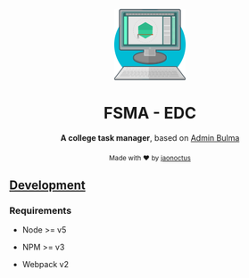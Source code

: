 <div align="center">
<p><img width="128" src="https://github.com/JaoNoctus/fsma-edc/blob/master/client/assets/logo.png"></p>

<h1>FSMA - EDC</h1>

<p>
  <strong>A college task manager</strong>,
  based on <a href="https://admin.vuebulma.com">Admin Bulma</a>
</p>

<p>
  <sub>Made with ❤︎ by
    <a href="https://twitter.com/jaonoctus">jaonoctus</a>
  </sub>
</p>

</div>

## [Development](doc/development.md)

### Requirements

  * Node >= v5

  * NPM >= v3

  * Webpack v2
